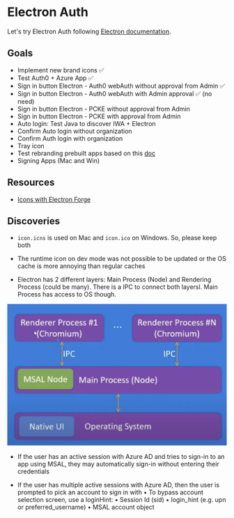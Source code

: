 # Electron Auth

Let's try Electron Auth following [Electron documentation](https://www.electronjs.org/docs/latest/).

## Goals

- Implement new brand icons ✅
- Test Auth0 + Azure App ✅
- Sign in button Electron - Auth0 webAuth without approval from Admin ✅
- Sign in button Electron - Auth0 webAuth with Admin approval ✅ (no need)
- Sign in button Electron - PCKE without approval from Admin
- Sign in button Electron - PCKE with approval from Admin
- Auto login: Test Java to discover IWA + Electron
- Confirm Auto login without organization
- Confirm Auth login with organization
- Tray icon
- Test rebranding prebuilt apps based on this [doc](https://www.electronjs.org/docs/latest/tutorial/application-distribution)
- Signing Apps (Mac and Win)

## Resources

- [Icons with Electron Forge](https://www.electronforge.io/guides/create-and-add-icons#windows-and-macos)

## Discoveries

- `icon.icns` is used on Mac and `icon.ico` on Windows. So, please keep both
- The runtime icon on dev mode was not possible to be updated or the OS cache is more annoying than regular caches

- Electron has 2 different layers: Main Process (Node) and Rendering Process (could be many). There is a IPC to connect both layersl. Main Process has access to OS though.

![alt text](image.png)

- If the user has an active session with Azure AD and tries to sign-in to an app using MSAL, they may automatically sign-in without entering their credentials

- If the user has multiple active sessions with Azure AD, then the user is
  prompted to pick an account to sign in with
  • To bypass account selection screen, use a loginHint:
  • Session Id (sid)
  • login_hint (e.g. upn or preferred_username)
  • MSAL account object
